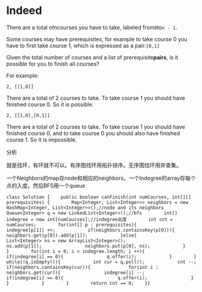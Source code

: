 # Indeed

There are a total ofncourses you have to take, labeled from`0`to`n - 1`.

Some courses may have prerequisites, for example to take course 0 you have to first take course 1, which is expressed as a pair:`[0,1]`

Given the total number of courses and a list of prerequisite**pairs**, is it possible for you to finish all courses?

For example:

```text
2, [[1,0]]
```

There are a total of 2 courses to take. To take course 1 you should have finished course 0. So it is possible.

```text
2, [[1,0],[0,1]]
```

There are a total of 2 courses to take. To take course 1 you should have finished course 0, and to take course 0 you should also have finished course 1. So it is impossible.

分析

就是找环，有环就不可以。有序图找环用拓扑排序。无序图找环用并查集。

一个Neighbors的map存node和相应的neighbors。一个Indegree的array存每个点的入度。然后BFS用一个queue

```text
class Solution {    public boolean canFinish(int numCourses, int[][] prerequisites) {        Map<Integer, List<Integer>> neighbors = new HashMap<Integer, List<Integer>>();//node and its neighbors        Queue<Integer> q = new LinkedList<Integer>();//bfs        int[] indegree = new int[numCourses];//indegree出度        int cnt = numCourses;        for(int[] p : prerequisites){            indegree[p[1]] ++;            if(neighbors.containsKey(p[0])){                neighbors.get(p[0]).add(p[1]);            }else{                List<Integer> ns = new ArrayList<Integer>();                ns.add(p[1]);                neighbors.put(p[0], ns);            }        }        for(int i = 0; i < indegree.length; i ++){            if(indegree[i] == 0){                q.offer(i);            }        }        while(!q.isEmpty()){            int cur = q.poll();            cnt --;            if(neighbors.containsKey(cur)){              for(int i : neighbors.get(cur)){                indegree[i] --;                if(indegree[i] == 0){                    q.offer(i);                }            }            }        }        return cnt == 0;    }}
```

